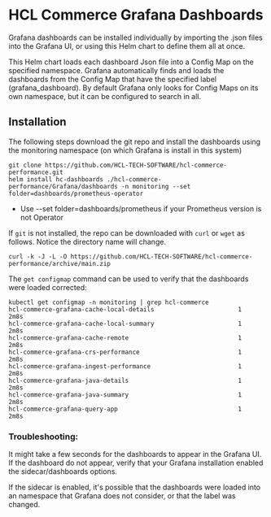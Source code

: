 # HCL Commerce Grafana Dashboards

Grafana dashboards can be installed individually by importing the .json files into the Grafana UI,
or using this Helm chart to define them all at once. 

This Helm chart loads each dashboard Json file into a Config Map on the specified namespace. 
Grafana automatically finds and loads the dashboards from the Config Map that have the
specified label (grafana_dashboard). By default Grafana only looks for Config Maps on its
own namespace, but it can be configured to search in all. 

## Installation

The following steps download the git repo and install the dashboards using the monitoring 
namespace (on which Grafana is install in this system)

```
git clone https://github.com/HCL-TECH-SOFTWARE/hcl-commerce-performance.git
helm install hc-dashboards ./hcl-commerce-performance/Grafana/dashboards -n monitoring --set folder=dashboards/prometheus-operator
```

* Use --set folder=dashboards/prometheus if your Prometheus version is not Operator

If `git` is not installed, the repo can be downloaded with `curl` or `wget` as follows. Notice the
directory name will change.

```
curl -k -J -L -O https://github.com/HCL-TECH-SOFTWARE/hcl-commerce-performance/archive/main.zip 
```

The `get configmap` command can be used to verify that the dashboards were loaded 
corrected:

```
kubectl get configmap -n monitoring | grep hcl-commerce
hcl-commerce-grafana-cache-local-details                       1      2m8s
hcl-commerce-grafana-cache-local-summary                       1      2m8s
hcl-commerce-grafana-cache-remote                              1      2m8s
hcl-commerce-grafana-crs-performance                           1      2m8s
hcl-commerce-grafana-ingest-performance                        1      2m8s
hcl-commerce-grafana-java-details                              1      2m8s
hcl-commerce-grafana-java-summary                              1      2m8s
hcl-commerce-grafana-query-app                                 1      2m8s
```

### Troubleshooting:

It might take a few seconds for the dashboards to appear in the Grafana UI. 
If the dashboard do not appear, verify that your Grafana installation enabled
the sidecar/dashboards options.

If the sidecar is enabled, it's possible that the dashboards were loaded into
an namespace that Grafana does not consider, or that the label was changed.

